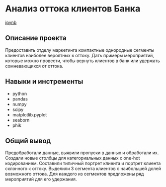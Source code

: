 # Анализ оттока клиентов Банка 
[ipynb](https://github.com/TatianaTitarenko/yandex-praktikum-data-analyst-projects/blob/main/Customer_churn_analysis/customer_churn_analysis.ipynb)

## Описание проекта
Предоставить отделу маркетинга компактные однородные сегменты клиентов наиболее вероятных к оттоку. 
Дать примеры мероприятий, которые можно провести, чтобы вернуть клиентов в банк или удержать сомневающихся от оттока.

## Навыки и инстременты
- python
- pandas
- numpy
- scipy
- matplotlib.pyplot
- seaborn
- phik

## Общий вывод
Предобработали данные, выявили пропуски в данных и обработали их. Создали новые столбцы для категориальных данных с one-hot кодированием. Составили типичный портрет клиента и портрет клиента склонного к оттоку.
Выделили 3 сегмента клиентов с наибольшей долей возможного оттока. Для каждого из сегментов предложены ряд мероприятий для его удержания.
